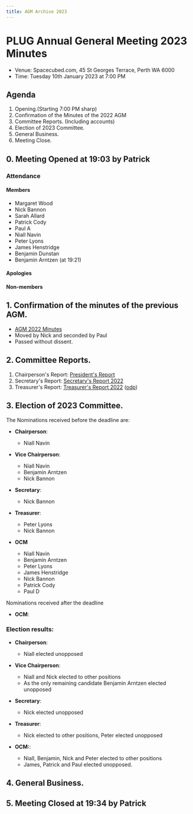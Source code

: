 ```yaml
---
title: AGM Archive 2023
---
```


# PLUG Annual General Meeting 2023 Minutes

* Venue: Spacecubed.com, 45 St Georges Terrace, Perth WA 6000
* Time: Tuesday 10th January 2023 at 7:00 PM


## Agenda
1. Opening.(Starting 7:00 PM sharp)
2. Confirmation of the Minutes of the 2022 AGM
3. Committee Reports. (Including accounts)
4. Election of 2023 Committee.
5. General Business.
6. Meeting Close.


## 0. Meeting Opened at 19:03 by Patrick
### Attendance 
#### Members
- Margaret Wood
- Nick Bannon
- Sarah Allard
- Patrick Cody
- Paul A
- Niall Navin
- Peter Lyons
- James Henstridge
- Benjamin Dunstan
- Benjamin Arntzen (at 19:21)
 


#### Apologies

#### Non-members


## 1. Confirmation of the minutes of the previous AGM.
* [AGM 2022 Minutes](/events/AGM/2022.md)
* Moved by Nick and seconded by Paul  
* Passed without dissent.


## 2. Committee Reports.
 
1. Chairperson's Report:  [President's Report](PresidentsReport2022.pdf)
2. Secretary's Report:  [Secretary's Report 2022](SecretarysReport2022.pdf)
3. Treasurer's Report:  [Treasurer's Report 2022](Treasurers_Report-2022.pdf) ([odp](Treasurers_Report-2022.odp))

## 3. Election of 2023 Committee.
The Nominations received before the deadline are:
* **Chairperson**:
  * Niall Navin 
  
* **Vice Chairperson**:
  * Niall Navin
  * Benjamin Arntzen
  * Nick Bannon
  
* **Secretary**:
  * Nick Bannon 
 

* **Treasurer**:
  * Peter Lyons
  * Nick Bannon
 
* **OCM**
  * Niall Navin
  * Benjamin Arntzen
  * Peter Lyons
  * James Henstridge
  * Nick Bannon
  * Patrick Cody
  * Paul D

Nominations received after the deadline

* **OCM**:

  
### Election results:
* **Chairperson**:
  * Niall elected unopposed
 
* **Vice Chairperson**: 
  * Niall and Nick elected to other positions
  * As the only remaining candidate Benjamin Arntzen elected unopposed

* **Secretary**: 
  * Nick elected unopposed

* **Treasurer**: 
  * Nick elected to other positions, Peter elected unopposed

* **OCM:**:
  * Niall, Benjamin, Nick and Peter elected to other positions
  * James, Patrick and Paul elected unopposed.

## 4. General Business.


## 5. Meeting Closed at 19:34 by Patrick 






